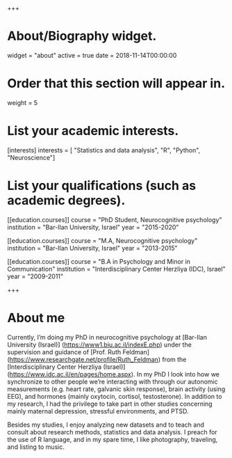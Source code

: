 +++
# About/Biography widget.
widget = "about"
active = true
date = 2018-11-14T00:00:00

# Order that this section will appear in.
weight = 5

# List your academic interests.
[interests]
  interests = [
  "Statistics and data analysis",
  "R", 
  "Python",
  "Neuroscience"]

# List your qualifications (such as academic degrees).
[[education.courses]]
  course = "PhD Student, Neurocognitive psychology"
  institution = "Bar-Ilan University, Israel"
  year = "2015-2020"

[[education.courses]]
  course = "M.A, Neurocognitive psychology"
  institution = "Bar-Ilan University, Israel"
  year = "2013-2015"

[[education.courses]]
  course = "B.A in Psychology and Minor in Communication"
  institution = "Interdisciplinary Center Herzliya (IDC), Israel"
  year = "2009-2011"


+++

# About me

Currently, I’m doing my PhD in neurocognitive psychology at [Bar-Ilan University (Israel)] (https://www1.biu.ac.il/indexE.php) under the supervision and guidance of [Prof. Ruth Feldman] (https://www.researchgate.net/profile/Ruth_Feldman) from the [Interdisciplinary Center Herzliya (Israel)] (https://www.idc.ac.il/en/pages/home.aspx). In my PhD I look into how we synchronize to other people we’re interacting with through our autonomic measurements (e.g. heart rate, galvanic skin response), brain activity (using EEG), and hormones (mainly oxytocin, cortisol, testosterone). In addition to my research, I had the privilege to take part in other studies concerning mainly maternal depression, stressful environments, and PTSD. 

Besides my studies, I enjoy analyzing new datasets and to teach and consult about research methods, statistics and data analysis. I preach for the use of R language, and in my spare time, I like photography, traveling, and listing to music. 
